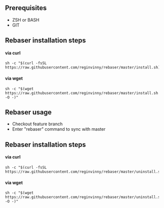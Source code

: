 
## Prerequisites
- ZSH or BASH
- GIT

## Rebaser installation steps

#### via curl
```shell
sh -c "$(curl -fsSL https://raw.githubusercontent.com/reginvinny/rebaser/master/install.sh)"
```

#### via wget
```shell
sh -c "$(wget https://raw.githubusercontent.com/reginvinny/rebaser/master/install.sh -O -)"
```

## Rebaser usage

- Checkout feature branch
- Enter "rebaser" command to sync with master

## Rebaser installation steps

#### via curl
```shell
sh -c "$(curl -fsSL https://raw.githubusercontent.com/reginvinny/rebaser/master/uninstall.sh)"
```

#### via wget
```shell
sh -c "$(wget https://raw.githubusercontent.com/reginvinny/rebaser/master/uninstall.sh -O -)"
```

### 

